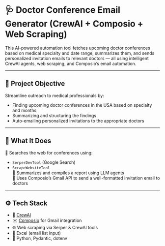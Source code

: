 # 🩺 Doctor Conference Email Generator (CrewAI + Composio + Web Scraping)

This AI-powered automation tool fetches upcoming doctor conferences based on medical specialty and date range, summarizes them, and sends personalized invitation emails to relevant doctors — all using intelligent CrewAI agents, web scraping, and Composio’s email automation.

---

## 📌 Project Objective

Streamline outreach to medical professionals by:

- Finding upcoming doctor conferences in the USA based on specialty and months
- Summarizing and structuring the findings
- Auto-emailing personalized invitations to the appropriate doctors

---

## 🧠 What It Does

🔹 Searches the web for conferences using:
  - `SerperDevTool` (Google Search)
  - `ScrapeWebsiteTool`  
🔹 Summarizes and compiles a report using LLM agents  
🔹 Uses Composio’s Gmail API to send a well-formatted invitation email to doctors  

---

## ⚙️ Tech Stack

- 🧠 [CrewAI](https://github.com/joaomdmoura/crewai)
- ✉️ [Composio](https://www.composio.dev/) for Gmail integration
- 🌐 Web scraping via Serper & CrewAI tools
- 📄 Excel (email list input)
- 🐍 Python, Pydantic, dotenv
